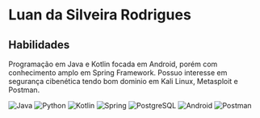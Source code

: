 # Luan da Silveira Rodrigues

## Habilidades

Programação em Java e Kotlin focada em Android, porém com conhecimento amplo em Spring Framework. Possuo interesse em segurança cibenética tendo bom dominio em Kali Linux, Metasploit e  Postman.

![Java](https://img.shields.io/badge/java-%23ED8B00.svg?style=for-the-badge&logo=openjdk&logoColor=white) ![Python](https://img.shields.io/badge/python-3670A0?style=for-the-badge&logo=python&logoColor=ffdd54) ![Kotlin](https://img.shields.io/badge/Kotlin-0095D5?&style=for-the-badge&logo=kotlin&logoColor=white) ![Spring](https://img.shields.io/badge/spring-%236DB33F.svg?style=for-the-badge&logo=spring&logoColor=white) 	![PostgreSQL](https://img.shields.io/badge/PostgreSQL-000?style=for-the-badge&logo=postgresql) ![Android](https://img.shields.io/badge/Android-3DDC84?style=for-the-badge&logo=android&logoColor=white) ![Postman](https://img.shields.io/badge/Postman-FF6C37.svg?style=for-the-badge&logo=Postman&logoColor=white)
